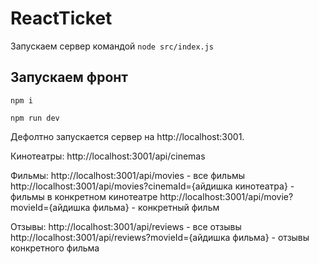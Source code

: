 # ReactTicket

Запускаем сервер командой `node src/index.js`

## Запускаем фронт

```shell
npm i
```

```shell
npm run dev
```

Дефолтно запускается сервер на http://localhost:3001.

Кинотеатры:
http://localhost:3001/api/cinemas

Фильмы:
http://localhost:3001/api/movies - все фильмы
http://localhost:3001/api/movies?cinemaId={айдишка кинотеатра} - фильмы в конкретном кинотеатре
http://localhost:3001/api/movie?movieId={айдишка фильма} - конкретный фильм

Отзывы:
http://localhost:3001/api/reviews - все отзывы
http://localhost:3001/api/reviews?movieId={айдишка фильма} - отзывы конкретного фильма
